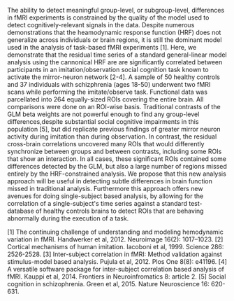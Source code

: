 The ability to detect meaningful group-level, or subgroup-level, differences in fMRI experiments is constrained by the quality of the model used to detect cognitively-relevant signals in the data.
Despite numerous demonstrations that the heamodynamic response function (HRF) does not generalize across individuals or brain regions, it is still the dominant model used in the analysis of task-based fMRI experiments [1].
Here, we demonstrate that the residual time series of a standard general-linear model analysis using the cannonical HRF are are significantly correlated between participants in an imitation/observation social cognition task known to activate the mirror-neuron network [2-4].
A sample of 50 healthy controls and 37 individuals with schizphrenia (ages 18-50) underwent two fMRI scans while performing the imitate/observe task. Functional data was parcellated into 264 equally-sized ROIs covering the entire brain. All comparisons were done on an ROI-wise basis.
Traditional contrasts of the GLM beta weights are not powerful enough to find any group-level differences,despite substantial social cognitive impairments in this population [5], but did replicate previous findings of greater mirror neuron activity during imitation than during observation.
In contrast, the residual cross-brain correlations uncovered many ROIs that would differently synchronize between groups and between contrasts, including some ROIs that show an interaction. In all cases, these significant ROIs contained some differences detected by the GLM, but also a large number of regions missed entirely by the HRF-constrained analysis.
We propose that this new analysis approach will be useful in detecting subtle differences in brain function missed in traditional analysis. Furthermore this approach offers new avenues for doing single-subject based analysis, by allowing for the correlation of a single-subject's time series against a standard test-database of healthy controls brains to detect ROIs that are behaving abnormally during the execution of a task.

[1] The continuing challenge of understanding and modeling hemodynamic variation in fMRI. Handwerker et al, 2012. Neuroimage 16(2): 1017–1023.
[2] Cortical mechanisms of human imitation. Iacoboni et al, 1999. Science 286: 2526-2528.
[3] Inter-subject correlation in fMRI: Method validation against stimulus-model based analysis. Pujula et al, 2012. Plos One 8(8): e41196.
[4] A versatile software package for inter-subject correlation based analysis of fMRI. Kauppi et al, 2014. Frontiers in Neuroinfromatics 8: article 2.
[5] Social cognition in schizophrenia. Green et al, 2015. Nature Neuroscience 16: 620-631.
